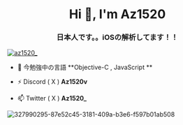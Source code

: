 <h1 align="center">Hi 👋, I'm Az1520</h1>
<h3 align="center">日本人です。。iOSの解析してます！！</h3>

<p align="left"> <a href="https://twitter.com/az1520_" target="blank"><img src="https://img.shields.io/twitter/follow/az1520_?logo=twitter&style=for-the-badge" alt="az1520_" /></a> </p>


- 🌱 今勉強中の言語 **Objective-C , JavaScript **

- ⚡ Discord ( X ) **Az1520v**

- 📫 Twitter ( X ) **Az1520_**



![327990295-87e52c45-3181-409a-b3e6-f597b01ab508](https://github.com/Az1520v/Az1520v/assets/130766351/db182291-5844-4e76-a0f5-da9eeb8361de)
